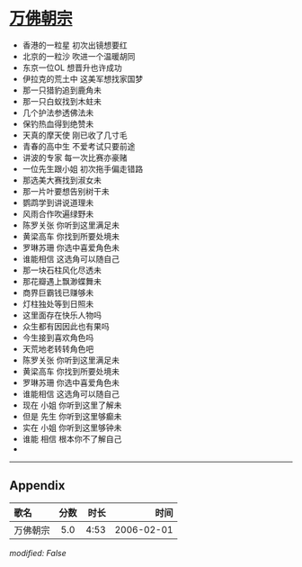 # [万佛朝宗](https://music.163.com/song?id=66056)

* 香港的一粒星 初次出镜想要红
* 北京的一粒沙 吹进一个温暖胡同
* 东京一位OL 想晋升也许成功
* 伊拉克的荒土中 这美军想找家国梦
* 那一只猎豹追到鹿角未
* 那一只白蚁找到木蛀未
* 几个护法参透佛法未
* 保钓热血得到绝赞未
* 天真的摩天使 刚已收了几寸毛
* 青春的高中生 不爱考试只要前途
* 讲波的专家 每一次比赛亦豪赌
* 一位先生跟小姐 初次拖手偏走错路
* 那选美大赛找到淑女未
* 那一片叶要想告别树干未
* 鹦鹉学到讲说道理未
* 风雨合作吹遍绿野未
* 陈罗关张 你听到这里满足未
* 黄梁高车 你找到所要处境未
* 罗琳苏珊 你选中喜爱角色未
* 谁能相信 这选角可以随自己
* 那一块石柱风化尽透未
* 那花瓣遇上飘渺蝶舞未
* 商界巨霸钱已赚够未
* 灯柱独处等到日照未
* 这里面存在快乐人物吗
* 众生都有因因此也有果吗
* 今生接到喜欢角色吗
* 天荒地老转转角色吧
* 陈罗关张 你听到这里满足未
* 黄梁高车 你找到所要处境未
* 罗琳苏珊 你选中喜爱角色未
* 谁能相信 这选角可以随自己
* 现在 小姐 你听到这里了解未
* 但是 先生 你听到这里够癫未
* 实在 小姐 你听到这里够钟未
* 谁能 相信 根本你不了解自己
* 


---

## Appendix

|歌名|分数|时长|时间|
|:---|:---:|---:|---:|
|万佛朝宗|5.0|4:53|2006-02-01

*modified: False*